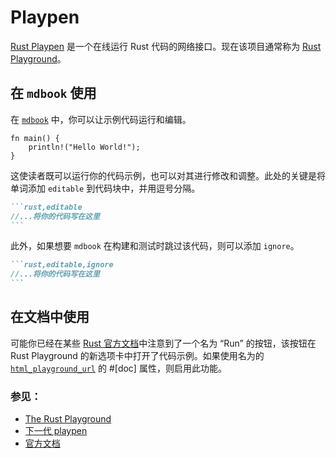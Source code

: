 # Playpen

[Rust Playpen](https://github.com/rust-lang/rust-playpen) 是一个在线运行 Rust 代码的网络接口。现在该项目通常称为 [Rust Playground](https://play.rust-lang.org/)。

## 在 `mdbook` 使用

在 [`mdbook`][mdbook] 中，你可以让示例代码运行和编辑。

```rust,editable
fn main() {
    println!("Hello World!");
}
```

这使读者既可以运行你的代码示例，也可以对其进行修改和调整。此处的关键是将单词添加 `editable` 到代码块中，并用逗号分隔。

````markdown
```rust,editable
//...将你的代码写在这里
```
````

此外，如果想要 `mdbook` 在构建和测试时跳过该代码，则可以添加 `ignore`。

````markdown
```rust,editable,ignore
//...将你的代码写在这里
```
````

## 在文档中使用

可能你已经在某些 [Rust 官方文档][official-rust-docs]中注意到了一个名为 “Run” 的按钮，该按钮在 Rust Playground 的新选项卡中打开了代码示例。如果使用名为的 [`html_playground_url`][html-playground-url] 的 #[doc] 属性，则启用此功能。

### 参见：

- [The Rust Playground][rust-playground]
- [下一代 playpen][next-gen-playpen]
- [官方文档][rustdoc-book]

[rust-playground]: https://play.rust-lang.org/
[next-gen-playpen]: https://github.com/integer32llc/rust-playground/
[mdbook]: https://github.com/rust-lang/mdBook
[official-rust-docs]: https://doc.rust-lang.org/core/
[rustdoc-book]: https://doc.rust-lang.org/rustdoc/what-is-rustdoc.html
[html-playground-url]: https://doc.rust-lang.org/rustdoc/the-doc-attribute.html#html_playground_url
